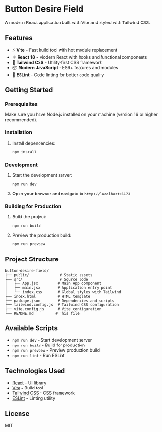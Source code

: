 # Button Desire Field

A modern React application built with Vite and styled with Tailwind CSS.

## Features

- ⚡️ **Vite** - Fast build tool with hot module replacement
- ⚛️ **React 18** - Modern React with hooks and functional components
- 🎨 **Tailwind CSS** - Utility-first CSS framework
- 📦 **Modern JavaScript** - ES6+ features and modules
- 🔧 **ESLint** - Code linting for better code quality

## Getting Started

### Prerequisites

Make sure you have Node.js installed on your machine (version 16 or higher recommended).

### Installation

1. Install dependencies:
   ```bash
   npm install
   ```

### Development

1. Start the development server:
   ```bash
   npm run dev
   ```

2. Open your browser and navigate to `http://localhost:5173`

### Building for Production

1. Build the project:
   ```bash
   npm run build
   ```

2. Preview the production build:
   ```bash
   npm run preview
   ```

## Project Structure

```
button-desire-field/
├── public/              # Static assets
├── src/                 # Source code
│   ├── App.jsx         # Main App component
│   ├── main.jsx        # Application entry point
│   └── index.css       # Global styles with Tailwind
├── index.html          # HTML template
├── package.json        # Dependencies and scripts
├── tailwind.config.js  # Tailwind CSS configuration
├── vite.config.js      # Vite configuration
└── README.md          # This file
```

## Available Scripts

- `npm run dev` - Start development server
- `npm run build` - Build for production
- `npm run preview` - Preview production build
- `npm run lint` - Run ESLint

## Technologies Used

- [React](https://reactjs.org/) - UI library
- [Vite](https://vitejs.dev/) - Build tool
- [Tailwind CSS](https://tailwindcss.com/) - CSS framework
- [ESLint](https://eslint.org/) - Linting utility

## License

MIT

